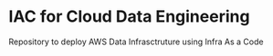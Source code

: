 # IAC for Cloud Data Engineering

Repository to deploy AWS Data Infrasctruture using Infra As a Code

